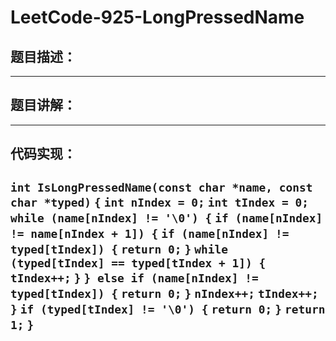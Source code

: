 # LeetCode-925-LongPressedName
## 题目描述：

---
## 题目讲解：

---
## 代码实现：
  `int IsLongPressedName(const char *name, const char *typed)`
`{`
    `int nIndex = 0;`
    `int tIndex = 0;`
    `while (name[nIndex] != '\0') {`
        `if (name[nIndex] != name[nIndex + 1]) {`
            `if (name[nIndex] != typed[tIndex]) {`
                `return 0;`
            `}`
            `while (typed[tIndex] == typed[tIndex + 1]) {`
                `tIndex++;`
            `}`
        `} else if (name[nIndex] != typed[tIndex]) {`
            `return 0;`
        `}`
        `nIndex++;`
        `tIndex++;`
    `}`
    `if (typed[tIndex] != '\0') {`
        `return 0;`
    `}`
    `return 1;`
`}`
---

